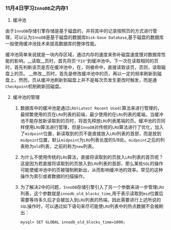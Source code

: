### 11月4日学习`InnoDB`之内存1 ###

1.  缓冲池

   由于`InnoDB`存储引擎存储是基于磁盘的，并将其中的记录按照页的方式进行管理，可以认为`InnoDB`是基于磁盘的数据库`Disk-base Database`,基于磁盘的数据库一般使用缓冲池技术来提高数据库的整体性能。

   缓冲池简单来说就是一块内存区域，通过内存的速度来弥补磁盘速度慢对数据库性能的影响。__读取__页时，首先将页`"FIX"`到缓冲池中。下一次在读取相同的页时，首先判断该页是否在缓冲池中，在，则被命中，直接读取该页，否则，读取磁盘上的页。 __修改__页时，首先是修改缓冲池中的页，再以一定的频率刷新到磁盘上。然而，页从缓冲池刷新到磁盘上并不是每次页发生更改时触发，而是通`Checkpoint`机制刷新回磁盘。

2. 缓冲池的管理

   1. 数据库中的缓冲池是通过`LRU(Latest Recent Used)`算法来进行管理的，最频繁使用的页在`LRU`列表的前端，最少使用的在`LRU`列表的尾端，当缓冲池不能存放新读取到的页时，将首先释放`LRU`列表尾端的页。缓冲池的页同样使用`LRU`算法进行管理，但是`InnoDB`对传统的`LRU`算法进行了优化，加入了`midpoint`位置，新读取到的页不是直接放入`LRU`列表的首部，而是放到`midpoint`位置，默认`midpoint`为`LRU`列表长度的5/8处。`midpoint`之后的列表称为`old`列表，之前的称为`new`列表。

   2. 为什么不使用传统的`LRU`算法，直接将读取到的页放入`LRU`列表的首页呢？这是因为若直接将读取到的页放入到`LRU`列表的首部，那么某些`SQL`的操作可能使缓冲池中的页被强制刷新出，从而影响缓冲池的效率。常见的这种操作为索引或者数据的扫描操作。
   
   3. 为了解决2中的问题，`InnoDB`存储引擎引入了另一个参数来进一步管理`LRU`列表，这个参数就是`innodb_old_blocks_time`,用于表示读取到`mid`位置后需要等待多久后才会被加入到`LRU`列表的热端，因此需要进行上述所说的`SQL`操作时，可以通过如下语句来尽可能使`LRU`列表中的热点数据不会被刷出：
   
      ```mysql
      mysql> SET GLOBAL innodb_old_blocks_time=1000;
      ```
   
      

